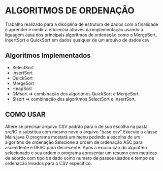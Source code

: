 # ALGORITMOS DE ORDENAÇÃO

Trabalho realizado para a disciplina de estrutura de dados com a finalidade e aprender e medir a eficiencia 
através da implementação usando a liguagem Java dos principais algoritmos de ordenação como o MergeSort, InsertSort e QuickSort 
em dados qualquer de um arquivo de dados csv.

## Algoritmos Implementados
- SelectSort
- InsertSort
- QuickSort
- MergeSort
- HeapSort
- QMsort => combinação dos algoritmos QuickSort e MergeSort.
- SIsort => combinação dos algoritmos SelectSort e InsertSort.

## COMO USAR
Altere se precisar arquivo CSV padrão para o de sua escolha na pasta src/IO e substitua com mesmo nove o arquivo "base.csv"
Execute a classe Main.java
O programa mostará um menu pedindo a escolha de um algoritmo de ordenação
Selecione a ordem de ordenação ASC para ascendente e DESC para decrecente.
Após a excucução do algoritmo selecionado e sua ordem o programa apresentar um resumo com metricas de acordo com tipo de dado como numero de passos usados e tempo de ordenação levados para o CSV especifico.
